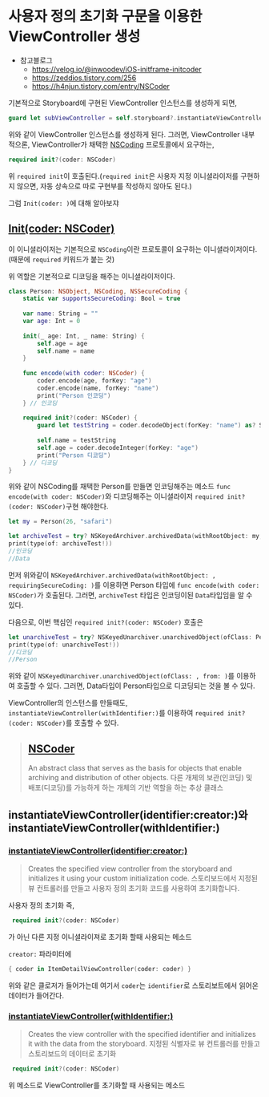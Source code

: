 # 사용자 정의 초기화 구문을 이용한 ViewController 생성
- 참고블로그
    - https://velog.io/@inwoodev/iOS-initframe-initcoder
    - https://zeddios.tistory.com/256
    - https://h4njun.tistory.com/entry/NSCoder

기본적으로 Storyboard에 구현된 ViewController 인스턴스를 생성하게 되면,

```swift
guard let subViewController = self.storyboard?.instantiateViewController(withIdentifier: subViewVCIdentifier) else { return }
```
위와 같이 ViewController 인스턴스를 생성하게 된다. 그러면, ViewController 내부적으론,   ViewController가 채택한 [NSCoding](https://developer.apple.com/documentation/foundation/nscoding) 프로토콜에서 요구하는,

```swift
required init?(coder: NSCoder)
```
위 `required init`이 호출된다.(`required init`은 사용자 지정 이니셜라이저를 구현하지 않으면, 자동 상속으로 따로 구현부를 작성하지 않아도 된다.)

그럼 `Init(coder: )`에 대해 알아보쟈

## [Init(coder: NSCoder)](https://developer.apple.com/documentation/foundation/nscoding/1416145-init)

이 이니셜라이저는 기본적으로 `NSCoding`이란 프로토콜이 요구하는 이니셜라이저이다.(때문에 `required` 키워드가 붙는 것) 

위 역할은 기본적으로 디코딩을 해주는 이니셜라이저이다. 

```swift
class Person: NSObject, NSCoding, NSSecureCoding {
    static var supportsSecureCoding: Bool = true
    
    var name: String = ""
    var age: Int = 0
    
    init(_ age: Int, _ name: String) {
        self.age = age
        self.name = name
    }
    
    func encode(with coder: NSCoder) {
        coder.encode(age, forKey: "age")
        coder.encode(name, forKey: "name")
        print("Person 인코딩")
    } // 인코딩
    
    required init?(coder: NSCoder) {
        guard let testString = coder.decodeObject(forKey: "name") as? String else { return }
        
        self.name = testString
        self.age = coder.decodeInteger(forKey: "age")
        print("Person 디코딩")
    } // 디코딩
}
```

위와 같이 NSCoding를 채택한 Person를 만들면 인코딩해주는 메소드 `func encode(with coder: NSCoder)`와 디코딩해주는 이니셜라이저 `required init?(coder: NSCoder)`구현 해야한다. 

```swift
let my = Person(26, "safari")

let archiveTest = try? NSKeyedArchiver.archivedData(withRootObject: my, requiringSecureCoding: true)
print(type(of: archiveTest!))
//인코딩
//Data
```

먼저 위와같이 `NSKeyedArchiver.archivedData(withRootObject: , requiringSecureCoding: )`를 이용하면 Person 타입에 `func encode(with coder: NSCoder)`가 호출된다. 그러면, `archiveTest` 타입은 인코딩이된 `Data`타입임을 알 수 있다.

다음으로, 이번 핵심인 `required init?(coder: NSCoder)` 호출은
```swift
let unarchiveTest = try? NSKeyedUnarchiver.unarchivedObject(ofClass: Person.self, from: archiveTest!)
print(type(of: unarchiveTest!))
//디코딩
//Person
```
위와 같이 `NSKeyedUnarchiver.unarchivedObject(ofClass: , from: )`를 이용하여 호출할 수 있다. 그러면, Data타입이 Person타입으로 디코딩되는 것을 볼 수 있다. 

ViewController의 인스턴스를 만들때도, `instantiateViewController(withIdentifier:)`를 이용하여 `required init?(coder: NSCoder)`를 호출할 수 있다.

> ## [NSCoder](https://developer.apple.com/documentation/foundation/nscoder)
> An abstract class that serves as the basis for objects that enable archiving and distribution of other objects.
> 다른 개체의 보관(인코딩) 및 배포(디코딩)를 가능하게 하는 개체의 기반 역할을 하는 추상 클래스

## instantiateViewController(identifier:creator:)와 instantiateViewController(withIdentifier:)

### [instantiateViewController(identifier:creator:)](https://developer.apple.com/documentation/uikit/uistoryboard/3213989-instantiateviewcontroller)
> Creates the specified view controller from the storyboard and initializes it using your custom initialization code.
> 스토리보드에서 지정된 뷰 컨트롤러를 만들고 사용자 정의 초기화 코드를 사용하여 초기화합니다.

사용자 정의 초기화 즉,
```swift
 required init?(coder: NSCoder)
```
가 아닌 다른 지정 이니셜라이져로 초기화 할때 사용되는 메소드

`creator:` 파라미터에 

```swift 
{ coder in ItemDetailViewController(coder: coder) } 
```
위와 같은 클로저가 들어가는데 여기서 `coder`는 `identifier`로 스토리보트에서 읽어온 데이터가 들어간다.


### [instantiateViewController(withIdentifier:)](https://developer.apple.com/documentation/uikit/uistoryboard/1616214-instantiateviewcontroller)
> Creates the view controller with the specified identifier and initializes it with the data from the storyboard.
> 지정된 식별자로 뷰 컨트롤러를 만들고 스토리보드의 데이터로 초기화


```swift
 required init?(coder: NSCoder)
```
위 메소드로 ViewController를 초기화할 때 사용되는 메소드



